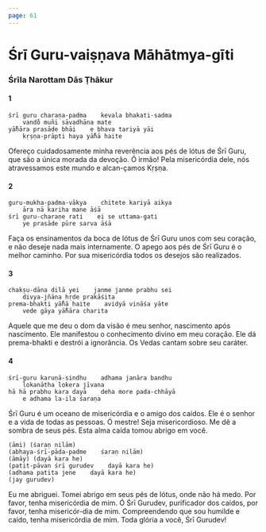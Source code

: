 ```yaml
---
page: 61
---
```


# Śrī Guru-vaiṣṇava Māhātmya-gīti

### Śrīla Narottam Dās Ṭhākur

#### 1

    śrī guru charaṇa-padma    kevala bhakati-sadma
        vando̐ muñi sāvadhāna mate
    yā̐hāra prasāde bhāi    e bhava tariyā yāi
        kṛṣṇa-prāpti haya yā̐hā haite

Ofereço cuidadosamente minha reverência aos pés de lótus de Śrī Guru, que são a única morada da devoção. Ó irmão! Pela misericórdia dele, nós atravessamos este mundo e alcan-çamos Kṛṣṇa.

#### 2

    guru-mukha-padma-vākya    chitete kariyā aikya
        āra nā kariha mane āśā
    śrī guru-charaṇe rati    ei se uttama-gati
        ye prasāde pūre sarva āśā

Faça os ensinamentos da boca de lótus de Śrī Guru unos com seu coração, e não deseje nada mais internamente. O apego aos pés de Śrī Guru é o melhor caminho. Por sua misericórdia todos os desejos são realizados.

#### 3

    chakṣu-dāna dilā yei    janme janme prabhu sei
        divya-jñāna hṛde prakāśita
    prema-bhakti yā̐hā haite    avidyā vināśa yāte
        vede gāya yā̐hāra charita

Aquele que me deu o dom da visão é meu senhor, nascimento após nascimento. Ele manifestou o conhecimento divino em meu coração. Ele dá prema-bhakti e destrói a ignorância. Os Vedas cantam sobre seu caráter.

#### 4

    śrī-guru karuṇā-sindhu    adhama janāra bandhu
        lokanātha lokera jīvana
    hā hā prabhu kara dayā    deha more pada-chhāyā
        e adhama la-ila śaraṇa

Śrī Guru é um oceano de misericórdia e o amigo dos caídos. Ele é o senhor e a vida de todas as pessoas. Ó mestre! Seja misericordioso. Me dê a sombra de seus pés. Esta alma caída tomou abrigo em você.

    (āmi) (śaraṇ nilām)
    (abhaya-śrī-pāda-padme    śaraṇ nilām)
    (āmāy) (dayā kara he)
    (patit-pāvan śrī gurudev    dayā kara he)
    (adhama patita jene    dayā kara he)
    (jay gurudev)

Eu me abriguei. Tomei abrigo em seus pés de lótus, onde não há medo. Por favor, tenha misericórdia de mim. Ó Śrī Gurudev, purificador dos caídos, por favor, tenha misericór-dia de mim. Compreendendo que sou humilde e caído, tenha misericórdia de mim. Toda glória a você, Śrī Gurudev!

